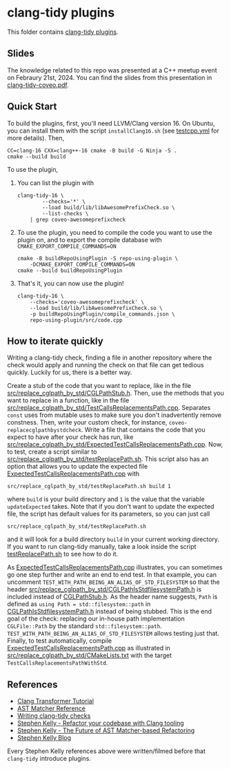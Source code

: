 # clang-tidy plugins

This folder contains [clang-tidy plugins](https://reviews.llvm.org/D111100).

## Slides

The knowledge related to this repo was presented at a C++ meetup event on Febraury 21st, 2024. You can find the slides from this presentation in [clang-tidy-coveo.pdf](clang-tidy-coveo.pdf).

## Quick Start

To build the plugins, first, you'll need LLVM/Clang version 16.
On Ubuntu, you can install them with the script `installClang16.sh` (see [testcpp.yml](.github/workflows/testcpp.yml) for more details).
Then,

```shell
CC=clang-16 CXX=clang++-16 cmake -B build -G Ninja -S .
cmake --build build
```

To use the plugin,

1. You can list the plugin with
    ```shell
    clang-tidy-16 \
            --checks='*' \
            --load build/lib/libAwesomePrefixCheck.so \
            --list-checks \
        | grep coveo-awesomeprefixcheck
    ```
1. To use the plugin, you need to compile the code you want to use the plugin on, and to export the compile database with `CMAKE_EXPORT_COMPILE_COMMANDS=ON`
    ```shell
    cmake -B buildRepoUsingPlugin -S repo-using-plugin \
        -DCMAKE_EXPORT_COMPILE_COMMANDS=ON
    cmake --build buildRepoUsingPlugin
    ```
1. That's it, you can now use the plugin!
    ```shell
    clang-tidy-16 \
        --checks='coveo-awesomeprefixcheck' \
        --load build/lib/libAwesomePrefixCheck.so \
        -p buildRepoUsingPlugin/compile_commands.json \
        repo-using-plugin/src/code.cpp
    ```

## How to iterate quickly

Writing a clang-tidy check, finding a file in another repository where the check would apply and running the check on that file can get tedious quickly.
Luckily for us, there is a better way.

Create a stub of the code that you want to replace, like in the file [src/replace_cglpath_by_std/CGLPathStub.h](./src/replace_cglpath_by_std/CGLPathStub.h).
Then, use the methods that you want to replace in a function, like in the file [src/replace_cglpath_by_std/TestCallsReplacementsPath.cpp](./src/replace_cglpath_by_std/TestCallsReplacementsPath.cpp).
Separates `const` uses from mutable uses to make sure you don't inadvertently remove constness.
Then, write your custom check, for instance, `coveo-replacecglpathbystdcheck`.
Write a file that contains the code that you expect to have after your check has run, like [src/replace_cglpath_by_std/ExpectedTestCallsReplacementsPath.cpp](./src/replace_cglpath_by_std/ExpectedTestCallsReplacementsPath.cpp).
Now, to test, create a script similar to [src/replace_cglpath_by_std/testReplacePath.sh](./src/replace_cglpath_by_std/testReplacePath.sh).
This script also has an option that allows you to update the expected file [ExpectedTestCallsReplacementsPath.cpp](./src/replace_cglpath_by_std/ExpectedTestCallsReplacementsPath.cpp) with
```shell
src/replace_cglpath_by_std/testReplacePath.sh build 1
```
where `build` is your build directory and `1` is the value that the variable `updateExpected` takes.
Note that if you don't want to update the expected file, the script has default values for its parameters, so you can just call
```shell
src/replace_cglpath_by_std/testReplacePath.sh
```
and it will look for a build directory `build` in your current working directory.
If you want to run clang-tidy manually, take a look inside the script [testReplacePath.sh](./src/replace_cglpath_by_std/testReplacePath.sh) to see how to do it.

As [ExpectedTestCallsReplacementsPath.cpp](./src/replace_cglpath_by_std/ExpectedTestCallsReplacementsPath.cpp) illustrates, you can sometimes go one step further and write an end to end test.
In that example, you can uncomment `TEST_WITH_PATH_BEING_AN_ALIAS_OF_STD_FILESYSTEM` so that the header [src/replace_cglpath_by_std/CGLPathIsStdfilesystemPath.h](./src/replace_cglpath_by_std/CGLPathIsStdfilesystemPath.h) is included instead of [CGLPathStub.h](./src/replace_cglpath_by_std/CGLPathStub.h).
As the header name suggests, `Path` is defined as `using Path = std::filesystem::path` in  [CGLPathIsStdfilesystemPath.h](./src/replace_cglpath_by_std/CGLPathIsStdfilesystemPath.h) instead of being stubbed.
This is the end goal of the check: replacing our in-house path implementation `CGLFile::Path` by the standard `std::filesystem::path`.
`TEST_WITH_PATH_BEING_AN_ALIAS_OF_STD_FILESYSTEM` allows testing just that.
Finally, to test automatically, compile [ExpectedTestCallsReplacementsPath.cpp](./src/replace_cglpath_by_std/ExpectedTestCallsReplacementsPath.cpp) as illustrated in [src/replace_cglpath_by_std/CMakeLists.txt](./src/replace_cglpath_by_std/CMakeLists.txt) with the target `TestCallsReplacementsPathWithStd`.

## References

- [Clang Transformer Tutorial](https://intel.github.io/llvm-docs/clang/ClangTransformerTutorial.html)
- [AST Matcher Reference](https://clang.llvm.org/docs/LibASTMatchersReference.html)
- [Writing clang-tidy checks](https://clang.llvm.org/extra/clang-tidy/Contributing.html#out-of-tree-check-plugins)
- [Stephen Kelly - Refactor your codebase with Clang tooling](https://www.youtube.com/watch?v=_T-5pWQVxeE)
- [Stephen Kelly - The Future of AST Matcher-based Refactoring](https://www.youtube.com/watch?v=yqi8U8Q0h2g)
- [Stephen Kelly Blog](https://steveire.wordpress.com/)

Every Stephen Kelly references above were written/filmed before that `clang-tidy` introduce plugins.
